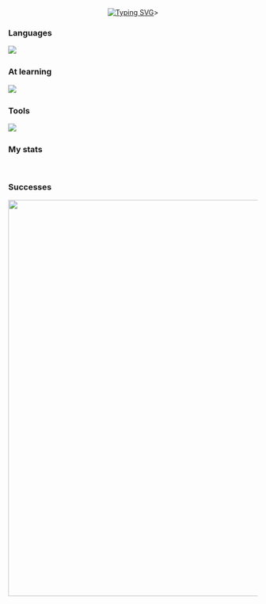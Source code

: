 <div id="greet" align="center">
    <a href="https://git.io/typing-svg"><img src="https://readme-typing-svg.demolab.com?font=Fira+Code&duration=4000&color=2CF74B&background=000000&center=true&vCenter=true&multiline=true&random=false&width=500&height=100&lines=++Hi+there+%F0%9F%91%8B%2C+;I'm+yanecoder" alt="Typing SVG" /></a>>
</div>

### Languages
<img src="https://skillicons.dev/icons?i=py,js,css,html"/>&nbsp;

### At learning
<img src="https://skillicons.dev/icons?i=cpp,linux"/>&nbsp;

### Tools
<img src="https://skillicons.dev/icons?i=windows,pycharm,phpstorm,visualstudio,github"/>&nbsp;

### My stats
<div id="stat" align="center">
    <img src="https://github-profile-summary-cards.vercel.app/api/cards/profile-details?username=danaumoff&theme=github_dark" alt=""/>
    <img src="https://github-profile-summary-cards.vercel.app/api/cards/most-commit-language?username=danaumoff&theme=github_dark" alt=""/>
    <img src="https://github-readme-stats.vercel.app/api?username=danaumoff&show_icons=true&theme=radical" alt=""/>
</div>

### Successes
<div id="sucs" align="center">
    <img src="https://ctf.tinkoff.ru/assets/share/I4uWp5ON.png" width="800" height=auto>
</div>

